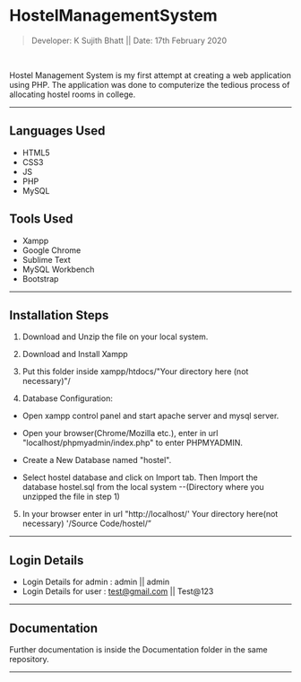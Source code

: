 # HostelManagementSystem
> Developer: K Sujith Bhatt || Date: 17th February 2020

<br />

Hostel Management System is my first attempt at creating a web application using PHP. The application was done to computerize the tedious process of allocating hostel rooms in college.
____________________________________________________

## Languages Used

- HTML5
- CSS3
- JS
- PHP
- MySQL

## Tools Used

- Xampp
- Google Chrome
- Sublime Text
- MySQL Workbench
- Bootstrap

____________________________________________________
## Installation Steps
1. Download and Unzip the file on your local system.

2. Download and Install Xampp

3. Put this folder inside xampp/htdocs/"Your directory here (not necessary)"/

4. Database Configuration:

  - Open xampp control panel and start apache server and mysql server.
  
  - Open your browser(Chrome/Mozilla etc.), enter in url "localhost/phpmyadmin/index.php" to enter PHPMYADMIN.
  
  - Create a New Database named "hostel".
  
  - Select hostel database and click on Import tab. Then Import the database hostel.sql from the local system --(Directory where you unzipped the file in step 1)

5. In your browser enter in url "http://localhost/' Your directory here(not necessary) '/Source Code/hostel/”

_______________________________________________________________________________________________________________________________
## Login Details

- Login Details for admin : admin  ||	admin
- Login Details for user : test@gmail.com		||	Test@123
_______________________________________________________________________________________________________________________________
## Documentation

Further documentation is inside the Documentation folder in the same repository.
_______________________________________________________________________________________________________________________________

